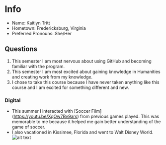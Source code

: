 # Info
* Name: Kaitlyn Tritt
* Hometown: Fredericksburg, Virginia
* Preferred Pronouns: She/Her

## Questions
1. This semester I am most nervous about using GitHub and becoming familiar with the program.
2. This semester I am most excited about gaining knowledge in Humanities and creating work from my knowledge. 
3. I chose to take this course because I have never taken anything like this course and I am excited for something different and new. 

### Digital 
* This summer I interacted with [Soccer Film] (https://youtu.be/XqOw7Bv9ars) from previous games played. This was memorable to me because it helped me gain better understanding of the game of soccer.
* I also vacationed in Kissimee, Florida and went to Walt Disney World. ![alt text](https://static.parade.com/wp-content/uploads/2017/06/Disney-World-Cinderella-Castle-FTR.jpg "Walt Disney World")
